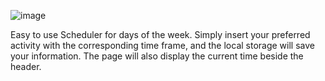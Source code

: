 ![image](https://user-images.githubusercontent.com/68496627/110284374-f3fdf800-7f9e-11eb-9935-59784e24fca9.png)

Easy to use Scheduler for days of the week.  Simply insert your preferred activity with the corresponding time frame, and the local storage will save your information.  The page will also display the current time beside the header.
